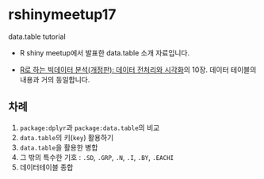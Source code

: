 # rshinymeetup17
data.table tutorial

* R shiny meetup에서 발표한 data.table 소개 자료입니다.

* [R로 하는 빅데이터 분석(개정판): 데이터 전처리와 시각화](https://www.aladin.co.kr/shop/wproduct.aspx?ItemId=222097118)의 10장. 데이터 테이블의 내용과 거의 동일합니다.

## 차례

1. `package:dplyr`과 `package:data.table`의 비교
2. `data.table`의 키(`key`) 활용하기
3. `data.table`을 활용한 병합
4. 그 밖의 특수한 기호 : `.SD`, `.GRP`, `.N`, `.I`, `.BY`, `.EACHI`
5. 데이터테이블 종합
